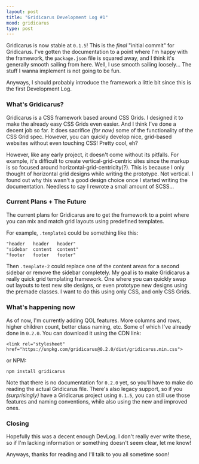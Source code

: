 ```yaml
---
layout: post
title: "Gridicarus Development Log #1"
mood: gridicarus
type: post
---
```


Gridicarus is now stable at ```0.1.5```! This is the *final* "initial commit" for Gridicarus. I've gotten the documentation to a point where I'm happy with the framework, the ```package.json``` file is squared away, and I think it's generally smooth sailing from here. Well, I use smooth sailing loosely... The stuff I wanna implement is not going to be fun.

Anyways, I should probably introduce the framework a little bit since this is the first Development Log.

### What's Gridicarus?

Gridicarus is a CSS framework based around CSS Grids. I designed it to make the already easy CSS Grids even easier. And I think I've done a decent job so far. It does sacrifice *(for now)* some of the functionality of the CSS Grid spec. However, you can quickly develop nice, grid-based websites without even touching CSS! Pretty cool, eh?

However, like any early project, it doesn't come without its pitfalls. For example, it's difficult to create vertical-grid-centric sites since the markup is so focused around horizontal-grid-centricity(?). This is because I only thought of horizontal grid designs while writing the prototype. Not vertical. I found out why this wasn't a good design choice once I started writing the documentation. Needless to say I rewrote a small amount of SCSS...

### Current Plans + The Future

The current plans for Gridicarus are to get the framework to a point where you can mix and match grid layouts using predefined templates. 

For example, ```.template1``` could be something like this:  

```css
"header   header   header"   
"sidebar  content  content"  
"footer   footer   footer"
```


Then ```.template-2``` could replace one of the content areas for a second sidebar or remove the sidebar completely. My goal is to make Gridicarus a really quick grid templating framework. One where you can quickly swap out layouts to test new site designs, or even prototype new designs using the premade classes. I want to do this using only CSS, and only CSS Grids.

### What's happening now

As of now, I'm currently adding QOL features. More columns and rows, higher children count, better class naming, etc. Some of which I've already done in ```0.2.0```. You can download it using the CDN link:

    <link rel="stylesheet" href="https://unpkg.com/gridicarus@0.2.0/dist/gridicarus.min.css">

or NPM:
    
    npm install gridicarus

Note that there is no documentation for ```0.2.0``` yet, so you'll have to make do reading the actual Gridicarus file. There's also legacy support, so if you *(surprisingly)* have a Gridicarus project using ```0.1.5```, you can still use those features and naming conventions, while also using the new and improved ones.

### Closing

Hopefully this was a decent enough DevLog. I don't really ever write these, so if I'm lacking information or something doesn't seem clear, let me know!

Anyways, thanks for reading and I'll talk to you all sometime soon!
